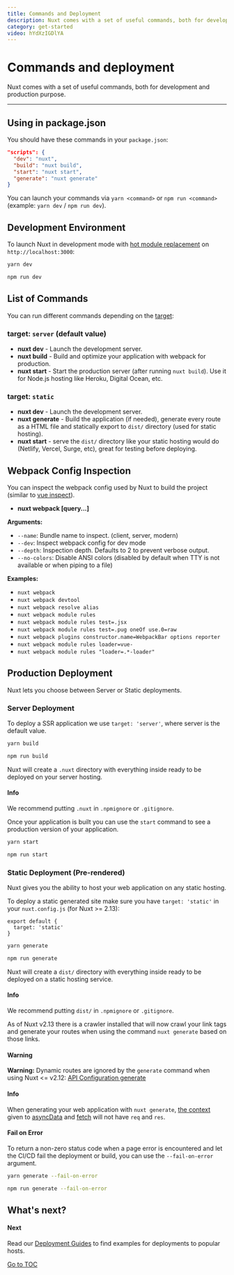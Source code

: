 ```yaml
---
title: Commands and Deployment
description: Nuxt comes with a set of useful commands, both for development and production purpose.
category: get-started
video: hYdXzIGDlYA
---
```

# Commands and deployment

Nuxt comes with a set of useful commands, both for development and production purpose.

---

## Using in package.json

You should have these commands in your `package.json`:

```json
"scripts": {
  "dev": "nuxt",
  "build": "nuxt build",
  "start": "nuxt start",
  "generate": "nuxt generate"
}
```

You can launch your commands via `yarn <command>` or `npm run <command>` (example: `yarn dev` / `npm run dev`).

## Development Environment

To launch Nuxt in development mode with [hot module replacement](https://webpack.js.org/concepts/hot-module-replacement/) on `http://localhost:3000`:




```bash [Yarn]
yarn dev
```
```bash [NPM]
npm run dev
```


## List of Commands

You can run different commands depending on the [target](./features/deployment-targets):

### target: `server` (default value)

- **nuxt dev** - Launch the development server.
- **nuxt build** - Build and optimize your application with webpack for production.
- **nuxt start** - Start the production server (after running `nuxt build`). Use it for Node.js hosting like Heroku, Digital Ocean, etc.

### target: `static`

- **nuxt dev** - Launch the development server.
- **nuxt generate** - Build the application (if needed), generate every route as a HTML file and statically export to `dist/` directory (used for static hosting).
- **nuxt start** - serve the `dist/` directory like your static hosting would do (Netlify, Vercel, Surge, etc), great for testing before deploying.

## Webpack Config Inspection

You can inspect the webpack config used by Nuxt to build the project (similar to [vue inspect](https://cli.vuejs.org/guide/webpack.html#inspecting-the-project-s-webpack-config)).

- **nuxt webpack [query...]**

**Arguments:**

- `--name`: Bundle name to inspect. (client, server, modern)
- `--dev`: Inspect webpack config for dev mode
- `--depth`: Inspection depth. Defaults to 2 to prevent verbose output.
- `--no-colors`: Disable ANSI colors (disabled by default when TTY is not available or when piping to a file)

**Examples:**

- `nuxt webpack`
- `nuxt webpack devtool`
- `nuxt webpack resolve alias`
- `nuxt webpack module rules`
- `nuxt webpack module rules test=.jsx`
- `nuxt webpack module rules test=.pug oneOf use.0=raw`
- `nuxt webpack plugins constructor.name=WebpackBar options reporter`
- `nuxt webpack module rules loader=vue-`
- `nuxt webpack module rules "loader=.*-loader"`

## Production Deployment

Nuxt lets you choose between Server or Static deployments.

### Server Deployment

To deploy a SSR application we use `target: 'server'`, where server is the default value.


```bash [Yarn]
yarn build
```
```bash [NPM]
npm run build
```


Nuxt will create a `.nuxt` directory with everything inside ready to be deployed on your server hosting.

#### Info
We recommend putting `.nuxt` in `.npmignore` or `.gitignore`.


Once your application is built you can use the `start` command to see a production version of your application.


```bash [Yarn]
yarn start
```
```bash [NPM]
npm run start
```


### Static Deployment (Pre-rendered)

Nuxt gives you the ability to host your web application on any static hosting.

To deploy a static generated site make sure you have `target: 'static'` in your `nuxt.config.js` (for Nuxt >= 2.13):

```js{}[nuxt.config.js]
export default {
  target: 'static'
}
```


```bash [Yarn]
yarn generate
```
```bash [NPM]
npm run generate
```


Nuxt will create a `dist/` directory with everything inside ready to be deployed on a static hosting service.

#### Info
We recommend putting `dist/` in `.npmignore` or `.gitignore`.


As of Nuxt v2.13 there is a crawler installed that will now crawl your link tags and generate your routes when using the command `nuxt generate` based on those links.


#### Warning
**Warning:** Dynamic routes are ignored by the `generate` command when using Nuxt <= v2.12: [API Configuration generate](./configuration-glossary/configuration-generate)


#### Info
When generating your web application with `nuxt generate`, [the context](./internals-glossary/context) given to [asyncData](./features/data-fetching#async-data) and [fetch](./features/data-fetching#the-fetch-hook) will not have `req` and `res`.


#### **Fail on Error**

To return a non-zero status code when a page error is encountered and let the CI/CD fail the deployment or build, you can use the `--fail-on-error` argument.


```bash [Yarn]
yarn generate --fail-on-error
```
```bash [NPM]
npm run generate --fail-on-error
```


## What's next?

#### Next
Read our [Deployment Guides](/deployments) to find examples for deployments to popular hosts.

<span style='float: footnote;'><a href="../index.html#toc">Go to TOC</a></span>
